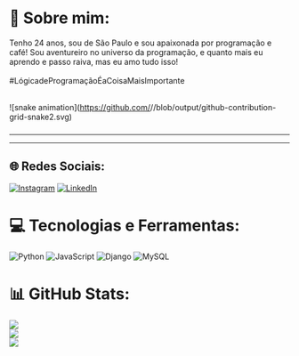 # 💫 Sobre mim:
Tenho 24 anos, sou de São Paulo e sou apaixonada por programação e café! Sou aventureiro no universo da programação, e quanto mais eu aprendo e passo raiva, mas eu amo tudo isso! <br><br>#LógicadeProgramaçãoÉaCoisaMaisImportante<br><br>

![snake animation](https://github.com/<seu jpsantosdealmeida>/<seu jpsantosdealmeida>/blob/output/github-contribution-grid-snake2.svg)

###
------------------------------


------------------------------
## 🌐 Redes Sociais:
[![Instagram](https://img.shields.io/badge/Instagram-%23E4405F.svg?logo=Instagram&logoColor=white)](https://instagram.com/joaoo_psa) [![LinkedIn](https://img.shields.io/badge/LinkedIn-%230077B5.svg?logo=linkedin&logoColor=white)](https://linkedin.com/in/joão-paulo-santos-de-almeida) 

# 💻 Tecnologias e Ferramentas:
![Python](https://img.shields.io/badge/python-3670A0?style=for-the-badge&logo=python&logoColor=ffdd54) ![JavaScript](https://img.shields.io/badge/javascript-%23323330.svg?style=for-the-badge&logo=javascript&logoColor=%23F7DF1E) ![Django](https://img.shields.io/badge/django-%23092E20.svg?style=for-the-badge&logo=django&logoColor=white) ![MySQL](https://img.shields.io/badge/mysql-%2300000f.svg?style=for-the-badge&logo=mysql&logoColor=white)
# 📊 GitHub Stats:
![](https://github-readme-stats.vercel.app/api?username=jpsantosdealmeida&theme=dark&hide_border=false&include_all_commits=false&count_private=false)<br/>
![](https://github-readme-streak-stats.herokuapp.com/?user=jpsantosdealmeida&theme=dark&hide_border=false)<br/>
![](https://github-readme-stats.vercel.app/api/top-langs/?username=jpsantosdealmeida&theme=dark&hide_border=false&include_all_commits=false&count_private=false&layout=compact)


